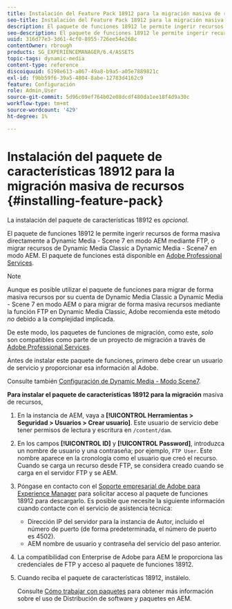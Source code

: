 ```yaml
---
title: Instalación del Feature Pack 18912 para la migración masiva de recursos
seo-title: Instalación del Feature Pack 18912 para la migración masiva de recursos
description: El paquete de funciones 18912 le permite ingerir recursos de forma masiva mediante FTP o migrar recursos de Dynamic Media Classic a Dynamic Media en AEM. Este feature pack opcional está disponible en la asistencia de Adobe.
seo-description: El paquete de funciones 18912 le permite ingerir recursos de forma masiva mediante FTP o migrar recursos de Dynamic Media Classic a Dynamic Media en AEM. Este feature pack opcional está disponible en la asistencia de Adobe.
uuid: 316d77e3-3d61-4cf0-8955-726ee54e268c
contentOwner: rbrough
products: SG_EXPERIENCEMANAGER/6.4/ASSETS
topic-tags: dynamic-media
content-type: reference
discoiquuid: 6198e613-a867-49a8-b9a5-a05e7889821c
exl-id: f9bb59f6-39a5-4804-8abe-12783d4162c9
feature: Configuración
role: Admin,User
source-git-commit: 5d96c09ef764b02e08dcdf480da1ee18f4d9a30c
workflow-type: tm+mt
source-wordcount: '429'
ht-degree: 1%

---
```


# Instalación del paquete de características 18912 para la migración masiva de recursos {#installing-feature-pack}

La instalación del paquete de características 18912 es _opcional_.

El paquete de funciones 18912 le permite ingerir recursos de forma masiva directamente a Dynamic Media - Scene 7 en modo AEM mediante FTP, o migrar recursos de Dynamic Media Classic a Dynamic Media - Scene7 en modo AEM. El paquete de funciones está disponible en [Adobe Professional Services](https://www.adobe.com/experience-cloud/consulting-services.html).

>[!NOTE]
>
>Aunque es posible utilizar el paquete de funciones para migrar de forma masiva recursos por su cuenta de Dynamic Media Classic a Dynamic Media - Scene 7 en modo AEM o para migrar de forma masiva recursos mediante la función FTP en Dynamic Media Classic, Adobe recomienda este método *no* debido a la complejidad implicada.
>
>De este modo, los paquetes de funciones de migración, como este, *solo* son compatibles como parte de un proyecto de migración a través de [Adobe Professional Services](https://www.adobe.com/experience-cloud/consulting-services.html).

Antes de instalar este paquete de funciones, primero debe crear un usuario de servicio y proporcionar esa información al Adobe.

Consulte también [Configuración de Dynamic Media - Modo Scene7](https://helpx.adobe.com/experience-manager/6-4/assets/using/config-dms7.html).

**Para instalar el paquete de características 18912 para la migración** masiva de recursos,

1. En la instancia de AEM, vaya a **[!UICONTROL Herramientas > Seguridad > Usuarios > Crear usuario]**. Este usuario de servicio debe tener permisos de lectura y escritura en `/content/dam`.
1. En los campos **[!UICONTROL ID]** y **[!UICONTROL Password]**, introduzca un nombre de usuario y una contraseña; por ejemplo, `FTP User`. Este nombre aparece en la cronología como el usuario que creó el recurso. Cuando se carga un recurso desde FTP, se considera creado cuando se carga en el servidor FTP y se AEM.
1. Póngase en contacto con el [Soporte empresarial de Adobe para Experience Manager](https://helpx.adobe.com/es/contact/enterprise-support.ec.html) para solicitar acceso al paquete de funciones 18912 para descargarlo. Es posible que necesite la siguiente información cuando contacte con el servicio de asistencia técnica:

   * Dirección IP del servidor para la instancia de Autor, incluido el número de puerto (de forma predeterminada, el número de puerto es 4502).
   * AEM nombre de usuario y contraseña del servicio del paso anterior.

1. La compatibilidad con Enterprise de Adobe para AEM le proporciona las credenciales de FTP y acceso al paquete de funciones 18912.

1. Cuando reciba el paquete de características 18912, instálelo.

   Consulte [Cómo trabajar con paquetes](/help/sites-administering/package-manager.md) para obtener más información sobre el uso de Distribución de software y paquetes en AEM.
